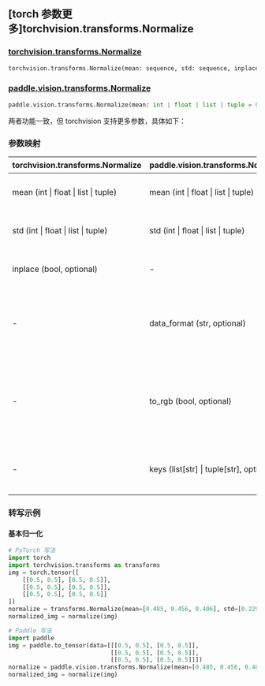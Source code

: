 ## [torch 参数更多]torchvision.transforms.Normalize

### [torchvision.transforms.Normalize](https://pytorch.org/vision/main/generated/torchvision.transforms.Normalize.html)

```python
torchvision.transforms.Normalize(mean: sequence, std: sequence, inplace: bool = False)
```

### [paddle.vision.transforms.Normalize](https://www.paddlepaddle.org.cn/documentation/docs/zh/develop/api/paddle/vision/transforms/Normalize__upper_cn.html#normalize)

```python
paddle.vision.transforms.Normalize(mean: int | float | list | tuple = 0.0, std: int | float | list | tuple = 1.0, data_format: str = 'CHW', to_rgb: bool = False, keys: list[str] | tuple[str] = None)
```

两者功能一致，但 torchvision 支持更多参数，具体如下：

### 参数映射

| torchvision.transforms.Normalize | paddle.vision.transforms.Normalize | 备注                                                         |
| -------------------------------- | ----------------------------------- | ------------------------------------------------------------ |
| mean (int \| float \| list \| tuple)                  | mean (int \| float \| list \| tuple) | 用于每个通道归一化的均值。                                   |
| std (int \| float \| list \| tuple)                   | std (int \| float \| list \| tuple)  | 用于每个通道归一化的标准差值。                               |
| inplace (bool, optional)         | -                                     | Paddle 不支持 `inplace` 参数。                               |
| -                                | data_format (str, optional)                     | Paddle 支持 `data_format` 参数，用于指定数据格式。默认为 'CHW'。 |
| -                                | to_rgb (bool, optional)                         | Paddle 支持 `to_rgb` 参数，是否将图像转换为 RGB 格式。默认为 False。 |
| -                                | keys (list[str] \| tuple[str], optional)        | Paddle 支持 `keys` 参数，默认为 None。 |

### 转写示例

#### 基本归一化

```python
# PyTorch 写法
import torch
import torchvision.transforms as transforms
img = torch.tensor([
    [[0.5, 0.5], [0.5, 0.5]],
    [[0.5, 0.5], [0.5, 0.5]],
    [[0.5, 0.5], [0.5, 0.5]]
])
normalize = transforms.Normalize(mean=[0.485, 0.456, 0.406], std=[0.229, 0.224, 0.225])
normalized_img = normalize(img)

# Paddle 写法
import paddle
img = paddle.to_tensor(data=[[[0.5, 0.5], [0.5, 0.5]],
                             [[0.5, 0.5], [0.5, 0.5]],
                             [[0.5, 0.5], [0.5, 0.5]]])
normalize = paddle.vision.transforms.Normalize(mean=[0.485, 0.456, 0.406], std=[0.229, 0.224, 0.225])
normalized_img = normalize(img)

```

